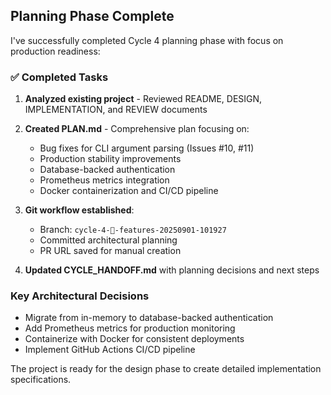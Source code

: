 ## Planning Phase Complete

I've successfully completed Cycle 4 planning phase with focus on production readiness:

### ✅ Completed Tasks
1. **Analyzed existing project** - Reviewed README, DESIGN, IMPLEMENTATION, and REVIEW documents
2. **Created PLAN.md** - Comprehensive plan focusing on:
   - Bug fixes for CLI argument parsing (Issues #10, #11)
   - Production stability improvements
   - Database-backed authentication
   - Prometheus metrics integration
   - Docker containerization and CI/CD pipeline

3. **Git workflow established**:
   - Branch: `cycle-4-🚀-features-20250901-101927`
   - Committed architectural planning
   - PR URL saved for manual creation

4. **Updated CYCLE_HANDOFF.md** with planning decisions and next steps

### Key Architectural Decisions
- Migrate from in-memory to database-backed authentication
- Add Prometheus metrics for production monitoring
- Containerize with Docker for consistent deployments
- Implement GitHub Actions CI/CD pipeline

The project is ready for the design phase to create detailed implementation specifications.
